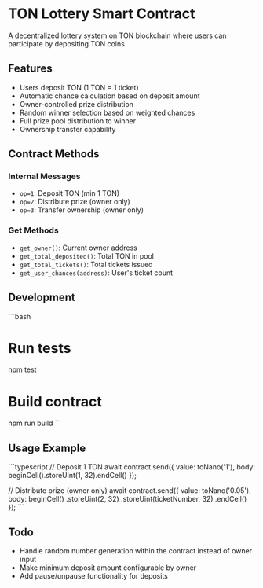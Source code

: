 # TON Lottery Smart Contract

A decentralized lottery system on TON blockchain where users can participate by depositing TON coins.

## Features
- Users deposit TON (1 TON = 1 ticket)  
- Automatic chance calculation based on deposit amount
- Owner-controlled prize distribution
- Random winner selection based on weighted chances
- Full prize pool distribution to winner
- Ownership transfer capability

## Contract Methods

### Internal Messages
- `op=1`: Deposit TON (min 1 TON)
- `op=2`: Distribute prize (owner only)
- `op=3`: Transfer ownership (owner only)

### Get Methods
- `get_owner()`: Current owner address
- `get_total_deposited()`: Total TON in pool
- `get_total_tickets()`: Total tickets issued
- `get_user_chances(address)`: User's ticket count

## Development

\```bash
# Run tests
npm test

# Build contract
npm run build
\```

## Usage Example

\```typescript
// Deposit 1 TON
await contract.send({ 
   value: toNano('1'), 
   body: beginCell().storeUint(1, 32).endCell() 
});

// Distribute prize (owner only)
await contract.send({
   value: toNano('0.05'),
   body: beginCell()
       .storeUint(2, 32)
       .storeUint(ticketNumber, 32)
       .endCell()
});
\```

## Todo
- Handle random number generation within the contract instead of owner input
- Make minimum deposit amount configurable by owner
- Add pause/unpause functionality for deposits
